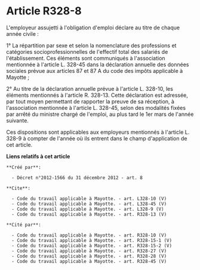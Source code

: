 # Article R328-8

L'employeur assujetti à l'obligation d'emploi déclare au titre de chaque année civile : 

1° La répartition par sexe et selon la nomenclature des professions et catégories socioprofessionnelles de l'effectif total
des salariés de l'établissement. Ces éléments sont communiqués à l'association mentionnée à l'article L. 328-45 dans la
déclaration annuelle des données sociales prévue aux articles 87 et 87 A du code des impôts applicable à Mayotte ; 

2° Au titre de la déclaration annuelle prévue à l'article L. 328-10, les éléments mentionnés à l'article R. 328-13. Cette
déclaration est adressée, par tout moyen permettant de rapporter la preuve de sa réception, à l'association mentionnée à
l'article L. 328-45, selon des modalités fixées par arrêté du ministre chargé de l'emploi, au plus tard le 1er mars de
l'année suivante. 

Ces dispositions sont applicables aux employeurs mentionnés à l'article L. 328-9 à compter de l'année où ils entrent dans le
champ d'application de cet article.

**Liens relatifs à cet article**

	**Créé par**:

	  - Décret n°2012-1566 du 31 décembre 2012 - art. 8

	**Cite**:

	  - Code du travail applicable à Mayotte. - art. L328-10 (V)
	  - Code du travail applicable à Mayotte. - art. L328-45 (V)
	  - Code du travail applicable à Mayotte. - art. L328-9 (V)
	  - Code du travail applicable à Mayotte. - art. R328-13 (V)

	**Cité par**:

	  - Code du travail applicable à Mayotte. - art. R328-10 (V)
	  - Code du travail applicable à Mayotte. - art. R328-15-1 (V)
	  - Code du travail applicable à Mayotte. - art. R328-15-2 (V)
	  - Code du travail applicable à Mayotte. - art. R328-27 (V)
	  - Code du travail applicable à Mayotte. - art. R328-28 (V)
	  - Code du travail applicable à Mayotte. - art. R328-45 (V)
